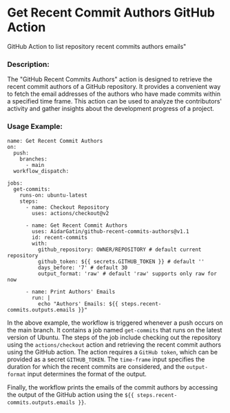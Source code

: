 # Get Recent Commit Authors GitHub Action
GitHub Action to list repository recent commits authors emails"
### Description:
The "GitHub Recent Commits Authors" action is designed to retrieve the recent commit authors of a GitHub repository. It provides a convenient way to fetch the email addresses of the authors who have made commits within a specified time frame. This action can be used to analyze the contributors' activity and gather insights about the development progress of a project.

### Usage Example:

```
name: Get Recent Commit Authors
on:
  push:
    branches:
      - main
  workflow_dispatch:

jobs:
  get-commits:
    runs-on: ubuntu-latest
    steps:
      - name: Checkout Repository
        uses: actions/checkout@v2

      - name: Get Recent Commit Authors
        uses: AidarGatin/github-recent-commits-authors@v1.1
        id: recent-commits
        with:
          github_repository: OWNER/REPOSITORY # default current repository 
          github_token: ${{ secrets.GITHUB_TOKEN }} # default ''
          days_before: '7' # default 30
          output_format: 'raw' # default 'raw' supports only raw for now

      - name: Print Authors' Emails
        run: |
          echo "Authors' Emails: ${{ steps.recent-commits.outputs.emails }}"
```
In the above example, the workflow is triggered whenever a push occurs on the main branch. It contains a job named `get-commits` that runs on the latest version of Ubuntu. The steps of the job include checking out the repository using the `actions/checkout` action and retrieving the recent commit authors using the GitHub action.
The action requires a `GitHub token`, which can be provided as a secret `GITHUB_TOKEN`. The `time-frame` input specifies the duration for which the recent commits are considered, and the `output-format` input determines the format of the output.

Finally, the workflow prints the emails of the commit authors by accessing the output of the GitHub action using the `${{ steps.recent-commits.outputs.emails }}`.

